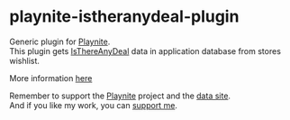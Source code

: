 # playnite-istheranydeal-plugin
Generic plugin for [Playnite](https://playnite.link/).  
This plugin gets [IsThereAnyDeal](https://isthereanydeal.com/) data in application database from stores wishlist. 

More information [here](https://playnite.link/forum/thread-323.html)

Remember to support the [Playnite](https://www.patreon.com/playnite) project and the [data site](https://isthereanydeal.com/).  
And if you like my work, you can [support me](https://www.paypal.me/lacro59). 
